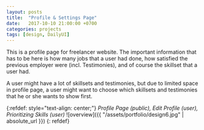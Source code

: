 ```yaml
---
layout: posts
title:  "Profile & Settings Page"
date:   2017-10-10 21:00:00 +0700
categories: projects
tags: [design, DailyUI]
---
```



This is a profile page for freelancer website.
The important information that has to be here is how many jobs that a user had done, how satisfied the previous employer were (incl. Testimonies), and of course the skillset that a user had.

A user might have a lot of skillsets and testimonies, but due to limited space in profile page, a user might want to choose which skillsets and testimonies that he or she wants to show first.


{:refdef: style="text-align: center;"}
_Profile Page (public), Edit Profile (user), Prioritizing Skills (user)_
![overview]({{ "/assets/portfolio/design6.jpg" | absolute_url }})
{: refdef}
